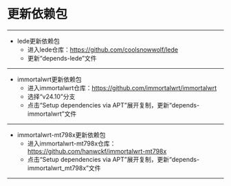 # 更新依赖包

---

- lede更新依赖包
  - 进入lede仓库：https://github.com/coolsnowwolf/lede
  - 更新“depends-lede”文件

---

- immortalwrt更新依赖包
  - 进入immortalwrt仓库：https://github.com/immortalwrt/immortalwrt
  - 选择“v24.10”分支
  - 点击“Setup dependencies via APT”展开复制，更新“depends-immortalwrt”文件

---

- immortalwrt-mt798x更新依赖包
  - 进入immortalwrt-mt798x仓库：https://github.com/hanwckf/immortalwrt-mt798x
  - 点击“Setup dependencies via APT”展开复制，更新“depends-immortalwrt_mt798x”文件

---
